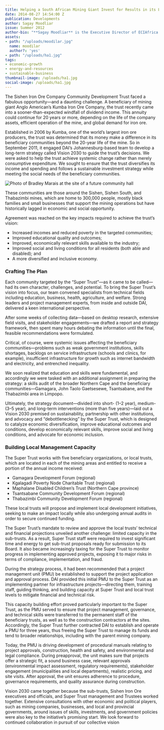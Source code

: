 ```yaml
---
title: Helping a South African Mining Giant Invest for Results in its Local Communities
date: 2014-08-27 14:54:00 Z
publication: Developments
author: Sagay Moodliar
issue: Summer 2012
author-bio: "**Sagay Moodliar** is the Executive Director of ECIAfrica."
assets:
- path: "/uploads/moodilar.jpg"
  name: moodilar
  author?: 'yes'
- path: "/uploads/ha1.jpg"
tags:
- economic-growth
- energy-and-resources
- sustainable-business
thumbnail-image: /uploads/ha1.jpg
social-image: /uploads/ha1.jpg
---
```


<p>The Sishen Iron Ore Company Community Development Trust faced a fabulous opportunity—and a daunting challenge. A beneficiary of mining giant Anglo American’s Kumba Iron Ore Company, the trust recently came into a sooner-than-expected windfall of dividend income. This annuity could continue for 20 years or more, depending on the life of the company assets, efficient operation of the mine, and global demand for iron ore.</p>


 
<p>Established in 2006 by Kumba, one of the world’s largest iron ore producers, the trust was determined that its money make a difference in its beneficiary communities beyond the 20-year life of the mine. So in September 2011, it engaged DAI’s Johannesburg-based team to develop a long-term strategy called Vision 2030 to guide the trust’s decisions. We were asked to help the trust achieve systemic change rather than merely consumptive expenditure. We sought to ensure that the trust diversifies its income and spending and follows a sustainable investment strategy while meeting the social needs of the beneficiary communities.</p>

![Photo of Bradley Marais at the site of a future community hall](/uploads/ha1.jpg "Bradley Marais, left, of the Project Management Unit with Malusi Cele of the Super Trust on the site of a future community hall in Olifantshoek, Northern Cape.") 

<p>These communities are those around the Sishen, Sishen South, and Thabazimbi mines, which are home to 300,000 people, mostly black families and small businesses that support the mining operations but have historically lagged in economic and social opportunity.</p>
<p>Agreement was reached on the key impacts required to achieve the trust’s vision:</p>
<ul>
  <li>Increased incomes and reduced poverty in the targeted communities;</li>
  <li>Improved educational quality and outcomes;</li>
  <li>Improved, economically relevant skills available to the industry;</li>
  <li>Improved social and living conditions for all residents (both able and disabled); and</li>
  <li>A more diversified and inclusive economy.</li>
</ul>
<h3>Crafting The Plan</h3>
<p>Each community targeted by the “Super Trust”—as it came to be called—had its own character, challenges, and potential. To bring the Super Trust’s vision into focus, our team convened specialists from technical fields including education, business, health, agriculture, and welfare. Strong leaders and project management experts, from inside and outside DAI, delivered a keen international perspective.</p>
<p>After some weeks of collecting data—based on desktop research, extensive field visits, and stakeholder engagements—we drafted a report and strategy framework, then spent many hours debating the information until the final, feasible recommendations were formulated.</p>
<p>Critical, of course, were systemic issues affecting the beneficiary communities—problems such as weak government institutions, skills shortages, backlogs on service infrastructure (schools and clinics, for example), insufficient infrastructure for growth such as internet bandwidth and electricity, and entrenched inequality.</p>
<p>We soon realized that education and skills were fundamental, and accordingly we were tasked with an additional assignment in preparing the strategy: a skills audit of the broader Northern Cape and the beneficiary communities—Gamagara, John Taolo Gaetsesewe, Tsantsabane, and the Thabazimbi area in Limpopo.</p>
<p>Ultimately, the strategy document—divided into short- (1–2 year), medium- (3–5 year), and long-term interventions (more than five years)—laid out a Vision 2030 premised on sustainability, partnership with other institutions, and advocacy and “debottlenecking” by the Super Trust, which is designed to catalyze economic diversification, improve educational outcomes and conditions, develop economically relevant skills, improve social and living conditions, and advocate for economic inclusion.</p>
<h3>Building Local Management Capacity</h3>
<p>The Super Trust works with five beneficiary organizations, or local trusts, which are located in each of the mining areas and entitled to receive a portion of the annual income received:</p>
<ul>
  <li>Gamagara Development Forum (regional)</li>
  <li>Kgalagadi Poverty Node Charitable Trust (regional)</li>
  <li>Maphalane Disabled Children’s Trust (Northern Cape province)</li>
  <li>Tsantsabane Community Development Forum (regional)</li>
  <li>Thabazimbi Community Development Forum (regional)</li>
</ul>
<p>These local trusts will propose and implement local development initiatives, seeking to make an impact locally while also undergoing annual audits in order to secure continued funding.</p>
<p>The Super Trust’s mandate to review and approve the local trusts’ technical and financial projections unveiled another challenge: limited capacity in the sub-trusts. As a result, Super Trust staff were required to invest significant time and energy to get sub-trust proposals ready for submission to its Board. It also became increasingly taxing for the Super Trust to monitor progress in implementing approved projects, exposing it to major risks in terms of compliance, implementation, and fraud.
</p>
<p>During the strategy process, it had been recommended that a project management unit (PMU) be established to support the project application and approval process. DAI provided this initial PMU to the Super Trust as an implementing partner for infrastructure projects—directing them, training staff, guiding thinking, and building capacity at Super Trust and local trust levels to mitigate financial and technical risk.</p>
<p>This capacity building effort proved particularly important to the Super Trust, as the PMU served to ensure that project management, governance, and technical skills were transferred to the permanent staff of the beneficiary trusts, as well as to the construction contractors at the sites. Accordingly, the Super Trust further contracted DAI to establish and operate a PMU for three years, thus freeing the Super Trust to manage its funds and tend to broader relationships, including with the parent mining company.</p>
<p>Today, the PMU is driving development of procedural manuals relating to project approvals, construction, health and safety, and environmental and legal compliance. During preapproval, the unit makes sure that projects offer a strategic fit, a sound business case, relevant approvals (environmental impact assessment, regulatory requirements), stakeholder engagement (municipalities and local departments), realistic pricing, and site visits. After approval, the unit ensures adherence to procedure, governance requirements, and quality assurance during construction.</p>
<p>Vision 2030 came together because the sub-trusts, Sishen Iron Ore executives and officials, and Super Trust management and Trustees worked together. Extensive consultations with other economic and political players, such as mining companies, businesses, and local and provincial governments, around issues of skills, investments, and government policies were also key to the initiative’s promising start. We look forward to continued collaboration in pursuit of our collective vision</p>
